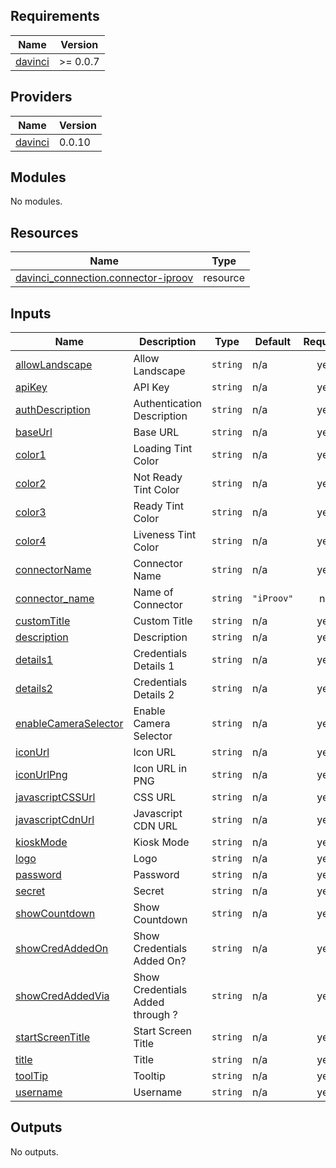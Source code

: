 <!-- BEGIN_TF_DOCS -->
## Requirements

| Name | Version |
|------|---------|
| <a name="requirement_davinci"></a> [davinci](#requirement\_davinci) | >= 0.0.7 |

## Providers

| Name | Version |
|------|---------|
| <a name="provider_davinci"></a> [davinci](#provider\_davinci) | 0.0.10 |

## Modules

No modules.

## Resources

| Name | Type |
|------|------|
| [davinci_connection.connector-iproov](https://registry.terraform.io/providers/samir-gandhi/davinci/latest/docs/resources/connection) | resource |

## Inputs

| Name | Description | Type | Default | Required |
|------|-------------|------|---------|:--------:|
| <a name="input_allowLandscape"></a> [allowLandscape](#input\_allowLandscape) | Allow Landscape | `string` | n/a | yes |
| <a name="input_apiKey"></a> [apiKey](#input\_apiKey) | API Key | `string` | n/a | yes |
| <a name="input_authDescription"></a> [authDescription](#input\_authDescription) | Authentication Description | `string` | n/a | yes |
| <a name="input_baseUrl"></a> [baseUrl](#input\_baseUrl) | Base URL | `string` | n/a | yes |
| <a name="input_color1"></a> [color1](#input\_color1) | Loading Tint Color | `string` | n/a | yes |
| <a name="input_color2"></a> [color2](#input\_color2) | Not Ready Tint Color | `string` | n/a | yes |
| <a name="input_color3"></a> [color3](#input\_color3) | Ready Tint Color | `string` | n/a | yes |
| <a name="input_color4"></a> [color4](#input\_color4) | Liveness Tint Color | `string` | n/a | yes |
| <a name="input_connectorName"></a> [connectorName](#input\_connectorName) | Connector Name | `string` | n/a | yes |
| <a name="input_connector_name"></a> [connector\_name](#input\_connector\_name) | Name of Connector | `string` | `"iProov"` | no |
| <a name="input_customTitle"></a> [customTitle](#input\_customTitle) | Custom Title | `string` | n/a | yes |
| <a name="input_description"></a> [description](#input\_description) | Description | `string` | n/a | yes |
| <a name="input_details1"></a> [details1](#input\_details1) | Credentials Details 1 | `string` | n/a | yes |
| <a name="input_details2"></a> [details2](#input\_details2) | Credentials Details 2 | `string` | n/a | yes |
| <a name="input_enableCameraSelector"></a> [enableCameraSelector](#input\_enableCameraSelector) | Enable Camera Selector | `string` | n/a | yes |
| <a name="input_iconUrl"></a> [iconUrl](#input\_iconUrl) | Icon URL | `string` | n/a | yes |
| <a name="input_iconUrlPng"></a> [iconUrlPng](#input\_iconUrlPng) | Icon URL in PNG | `string` | n/a | yes |
| <a name="input_javascriptCSSUrl"></a> [javascriptCSSUrl](#input\_javascriptCSSUrl) | CSS URL | `string` | n/a | yes |
| <a name="input_javascriptCdnUrl"></a> [javascriptCdnUrl](#input\_javascriptCdnUrl) | Javascript CDN URL | `string` | n/a | yes |
| <a name="input_kioskMode"></a> [kioskMode](#input\_kioskMode) | Kiosk Mode | `string` | n/a | yes |
| <a name="input_logo"></a> [logo](#input\_logo) | Logo | `string` | n/a | yes |
| <a name="input_password"></a> [password](#input\_password) | Password | `string` | n/a | yes |
| <a name="input_secret"></a> [secret](#input\_secret) | Secret | `string` | n/a | yes |
| <a name="input_showCountdown"></a> [showCountdown](#input\_showCountdown) | Show Countdown | `string` | n/a | yes |
| <a name="input_showCredAddedOn"></a> [showCredAddedOn](#input\_showCredAddedOn) | Show Credentials Added On? | `string` | n/a | yes |
| <a name="input_showCredAddedVia"></a> [showCredAddedVia](#input\_showCredAddedVia) | Show Credentials Added through ? | `string` | n/a | yes |
| <a name="input_startScreenTitle"></a> [startScreenTitle](#input\_startScreenTitle) | Start Screen Title | `string` | n/a | yes |
| <a name="input_title"></a> [title](#input\_title) | Title | `string` | n/a | yes |
| <a name="input_toolTip"></a> [toolTip](#input\_toolTip) | Tooltip | `string` | n/a | yes |
| <a name="input_username"></a> [username](#input\_username) | Username | `string` | n/a | yes |

## Outputs

No outputs.
<!-- END_TF_DOCS -->